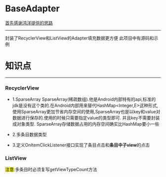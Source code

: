 # BaseAdapter
<u>首先感谢鸿洋提供的思路</u>

***

封装了RecyclerView和ListView的Adapter填充数据更方便
此项目中有源码和示例

# 知识点
***

### RecyclerView
* 1.SparseArray
    SparseArray(稀疏数组).他是Android内部特有的api,标准的jdk是没有这个类的.在Android内部用来替代HashMap<Integer,E>这种形式,
使用SparseArray更加节省内存空间的使用,SparseArray也是以key和value对数据进行保存的.使用的时候只需要指定value的类型即可.
并且key不需要封装成对象类型.
SparseArray存储数据占用的内存空间确实比HashMap要小一些

* 2.多条目数据类型
* 3.定义OnItemClickListener接口实现了条目点击和**条目中子view**的点击

### ListView
<mark>注意</mark>:多条目时必须复写getViewTypeCount方法



